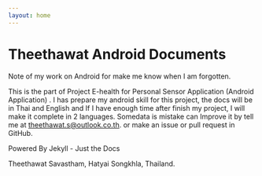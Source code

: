 ```yaml
---
layout: home
---
```

# Theethawat Android Documents 
Note of my work on Android for make me know when I am forgotten.

This is the part of Project E-health for Personal Sensor Application (Android Application) .
I has prepare my android skill for this project, the docs will be in Thai and English and If I have enough time after finish my project, I will make it complete in 2 languages. Somedata is mistake can Improve it by tell me at [theethawat.s@outlook.co.th](mailto:theethawat.s@outlook.co.th). or make an issue or pull request in GitHub.

Powered By Jekyll - Just the Docs

Theethawat Savastham, Hatyai Songkhla, Thailand.
